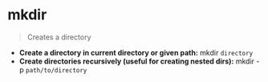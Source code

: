 # mkdir
> Creates a directory
- **Create a directory in current directory or given path:**
mkdir `directory`
- **Create directories recursively (useful for creating nested dirs):**
mkdir -p `path/to/directory`
